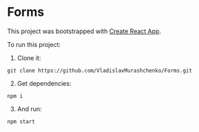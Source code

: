 # Forms

This project was bootstrapped with [Create React App](https://github.com/facebookincubator/create-react-app).

To run this project:

1) Clone it:

`git clone https://github.com/VladislavMurashchenko/Forms.git`

2) Get dependencies:

`npm i`

3) And run:

`npm start`
